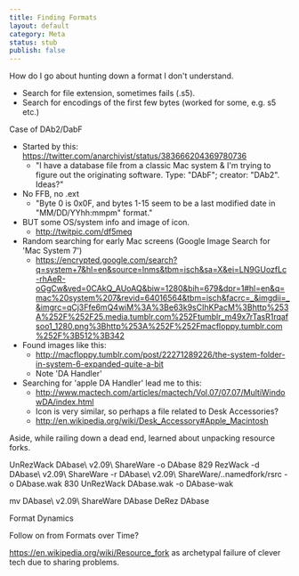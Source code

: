 ```yaml
---
title: Finding Formats
layout: default
category: Meta
status: stub
publish: false
---
```


How do I go about hunting down a format I don't understand.

* Search for file extension, sometimes fails (.s5).
* Search for encodings of the first few bytes (worked for some, e.g. s5 etc.)


Case of DAb2/DabF

* Started by this: https://twitter.com/anarchivist/status/383666204369780736
    * "I have a database file from a classic Mac system & I'm trying to figure out the originating software. Type: "DAbF"; creator: "DAb2". Ideas?"
* No FFB, no .ext
    * "Byte 0 is 0x0F, and bytes 1-15 seem to be a last modified date in "MM/DD/YYhh:mmpm" format."
* BUT some OS/system info and image of icon.
    * http://twitpic.com/df5meq
* Random searching for early Mac screens (Google Image Search for 'Mac System 7')
    * https://encrypted.google.com/search?q=system+7&hl=en&source=lnms&tbm=isch&sa=X&ei=LN9GUozfLc-rhAeR-oGgCw&ved=0CAkQ_AUoAQ&biw=1280&bih=679&dpr=1#hl=en&q=mac%20system%207&revid=64016564&tbm=isch&facrc=_&imgdii=_&imgrc=qCj3Ffe6mQ4wiM%3A%3Be63k9sCIhKPacM%3Bhttp%253A%252F%252F25.media.tumblr.com%252Ftumblr_m49x7rTasR1rqafsoo1_1280.png%3Bhttp%253A%252F%252Fmacfloppy.tumblr.com%252F%3B512%3B342
* Found images like this:
    * http://macfloppy.tumblr.com/post/22271289226/the-system-folder-in-system-6-expanded-quite-a-bit
    * Note 'DA Handler'
* Searching for 'apple DA Handler' lead me to this:
    * http://www.mactech.com/articles/mactech/Vol.07/07.07/MultiWindowDA/index.html
    * Icon is very similar, so perhaps a file related to Desk Accessories?
    * http://en.wikipedia.org/wiki/Desk_Accessory#Apple_Macintosh


Aside, while railing down a dead end, learned about unpacking resource forks.

UnRezWack DAbase\ v2.09\ ShareWare -o DAbase
  829  RezWack -d DAbase\ v2.09\ ShareWare -r DAbase\ v2.09\ ShareWare/..namedfork/rsrc -o DAbase.wak
  830  UnRezWack DAbase.wak -o DAbase-wak

 mv DAbase\ v2.09\ ShareWare DAbase
  DeRez DAbase



Format Dynamics

Follow on from Formats over Time?

https://en.wikipedia.org/wiki/Resource_fork as archetypal failure of clever tech due to sharing problems.

